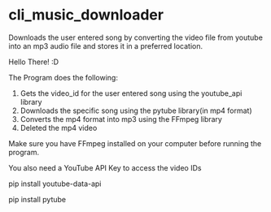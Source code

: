 # cli_music_downloader
Downloads the user entered song by converting the video file from youtube into an mp3 audio file and stores it in a preferred location.

Hello There! :D

The Program does the following:

1. Gets the video_id for the user entered song using the youtube_api library
2. Downloads the specific song using the pytube library(in mp4 format)
3. Converts the mp4 format into mp3 using the FFmpeg library
4. Deleted the mp4 video

Make sure you have FFmpeg installed on your computer before running the program.

You also need a YouTube API Key to access the video IDs

pip install youtube-data-api

pip install pytube
